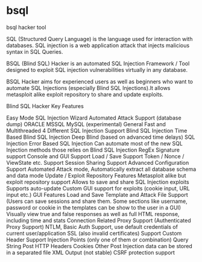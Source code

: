 # bsql
bsql hacker tool

SQL (Structured Query Language) is the language used for interaction with databases. SQL injection is a web application attack that injects malicious syntax in SQL Queries.

BSQL (Blind SQL) Hacker is an automated SQL Injection Framework / Tool designed to exploit SQL injection vulnerabilities virtually in any database.

BSQL Hacker aims for experienced users as well as beginners who want to automate SQL Injections (especially Blind SQL Injections).It allows metasploit alike exploit repository to share and update exploits.

Blind SQL Hacker Key Features

Easy Mode
SQL Injection Wizard
Automated Attack Support (database dump)
ORACLE
MSSQL
MySQL (experimental)
General
Fast and Multithreaded
4 Different SQL Injection Support
Blind SQL Injection
Time Based Blind SQL Injection
Deep Blind (based on advanced time delays) SQL Injection
Error Based SQL Injection
Can automate most of the new SQL Injection methods those relies on Blind SQL Injection
RegEx Signature support
Console and GUI Support
Load / Save Support
Token / Nonce / ViewState etc. Support
Session Sharing Support
Advanced Configuration Support
Automated Attack mode, Automatically extract all database schema and data mode
Update / Exploit Repository Features
Metasploit alike but exploit repository support
Allows to save and share SQL Injection exploits
Supports auto-update
Custom GUI support for exploits (cookie input, URL input etc.)
GUI Features
Load and Save
Template and Attack File Support (Users can save sessions and share them. Some sections like username, password or cookie in the templates can be show to the user in a GUI)
Visually view true and false responses as well as full HTML response, including time and stats
Connection Related
Proxy Support (Authenticated Proxy Support)
NTLM, Basic Auth Support, use default credentials of current user/application
SSL (also invalid certificates) Support
Custom Header Support
Injection Points (only one of them or combination)
Query String
Post
HTTP Headers
Cookies
Other
Post Injection data can be stored in a separated file
XML Output (not stable)
CSRF protection support
